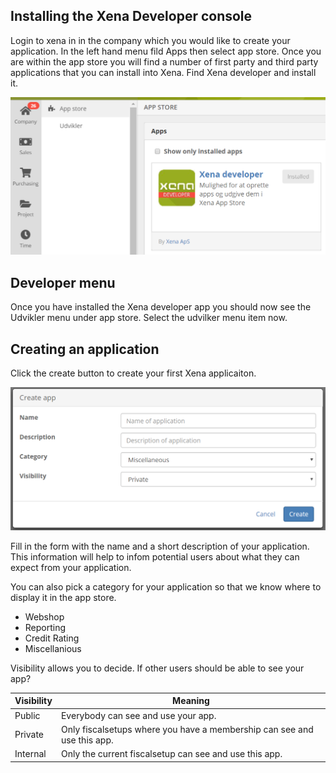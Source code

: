
## Installing the Xena Developer console

Login to xena in in the company which you would like to create your application.  In the left hand menu fild Apps then select app store. Once you are within the app store you will find a number of first party and third party applications that you can install into Xena.  Find Xena developer and install it.

![Image of developer console app in appstore](https://github.com/EG-BRS/DevSite/blob/master/Images/DeveloperConsole/AppStore.PNG)

## Developer menu

Once you have installed the Xena developer app you should now see the Udvikler menu under app store.   Select the udvilker menu item now.

## Creating an application 

Click the create button to create your first Xena applicaiton.

![Image of creating an application](https://github.com/EG-BRS/DevSite/blob/master/Images/DeveloperConsole/CreateApp.PNG)

Fill in the form with the name and a short description of your application.  This information will help to infom potential users about what they can expect from your application.

You can also pick a category for your application so that we know where to display it in the app store.

- Webshop
- Reporting
- Credit Rating
- Miscellanious

Visibility allows you to decide.  If other users should be able to see your app? 

| Visibility          | Meaning |
| -------------  | ------------- |
| Public        | Everybody can see and use your app.   |
| Private        | Only fiscalsetups where you have a membership can see and use this app.  |
| Internal          | Only the current fiscalsetup can see and use this app.  |
